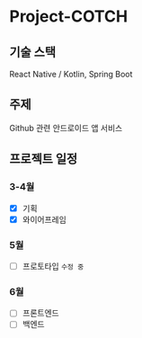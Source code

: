 # Project-COTCH

## 기술 스택
React Native / Kotlin, Spring Boot
 
## 주제
Github 관련 안드로이드 앱 서비스

## 프로젝트 일정
### 3-4월
- [x] 기획
- [x] 와이어프레임
### 5월
- [ ] 프로토타입 ```수정 중```
### 6월 
- [ ] 프론트엔드
- [ ] 백엔드
